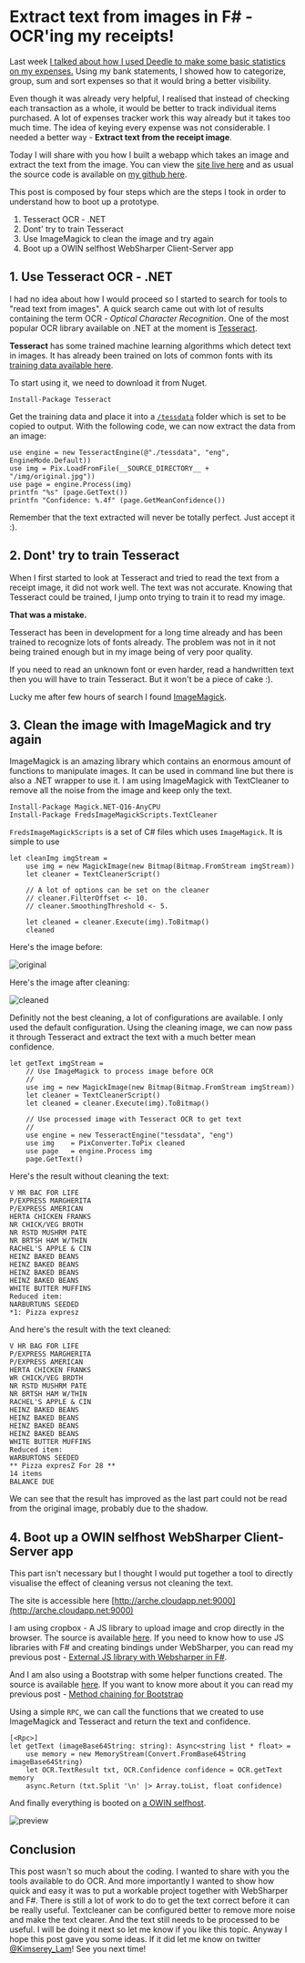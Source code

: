 # Extract text from images in F# - OCR'ing my receipts!

Last week [I talked about how I used Deedle to make some basic statistics on my expenses.](https://kimsereyblog.blogspot.co.uk/2016/04/a-primer-on-manipulating-data-frame.html) 
Using my bank statements, I showed how to categorize, group, sum and sort expenses so that it would bring a better visibility.

Even though it was already very helpful, I realised that instead of checking each transaction as a whole,
it would be better to track individual items purchased.
A lot of expenses tracker work this way already but it takes too much time.
The idea of keying every expense was not considerable.
I needed a better way - __Extract text from the receipt image__.

Today I will share with you how I built a webapp which takes an image and extract the text from the image.
You can view the [site live here](arche.cloudapp.net:9000) and as usual the source code is available on [my github here](https://github.com/Kimserey/OcrApp).

This post is composed by four steps which are the steps I took in order to understand how to boot up a prototype.

1. Tesseract OCR - .NET
2. Dont' try to train Tesseract
3. Use ImageMagick to clean the image and try again
4. Boot up a OWIN selfhost WebSharper Client-Server app

## 1. Use Tesseract OCR - .NET

I had no idea about how I would proceed so I started to search for tools to "read text from images".
A quick search came out with lot of results containing the term OCR - _Optical Character Recognition_.
One of the most popular OCR library available on .NET at the moment is [Tesseract](https://github.com/charlesw/tesseract).

__Tesseract__ has some trained machine learning algorithms which detect text in images.
It has already been trained on lots of common fonts with its [training data available here](https://github.com/tesseract-ocr/tessdata).

To start using it, we need to download it from Nuget.
```
Install-Package Tesseract
```
Get the training data and place it into a [`/tessdata`](https://github.com/tesseract-ocr/tessdata/releases/tag/3.04.00) folder which is set to be copied to output.
With the following code, we can now extract the data from an image:

```
use engine = new TesseractEngine(@"./tessdata", "eng", EngineMode.Default))
use img = Pix.LoadFromFile(__SOURCE_DIRECTORY__ + "/img/original.jpg"))
use page = engine.Process(img)
printfn "%s" (page.GetText())
printfn "Confidence: %.4f" (page.GetMeanConfidence())
```

Remember that the text extracted will never be totally perfect.
Just accept it :).

## 2. Dont' try to train Tesseract

When I first started to look at Tesseract and tried to read the text from a receipt image, it did not work well.
The text was not accurate.
Knowing that Tesseract could be trained, I jump onto trying to train it to read my image.

__That was a mistake.__

Tesseract has been in development for a long time already and has been trained to recognize lots of fonts already.
The problem was not in it not being trained enough but in my image being of very poor quality.

If you need to read an unknown font or even harder, read a handwritten text then you will have to train Tesseract.
But it won't be a piece of cake :).

Lucky me after few hours of search I found [ImageMagick](https://www.imagemagick.org/script/index.php).

## 3. Clean the image with ImageMagick and try again

ImageMagick is an amazing library which contains an enormous amount of functions to manipulate images.
It can be used in command line but there is also a .NET wrapper to use it.
I am using ImageMagick with TextCleaner to remove all the noise from the image and keep only the text.

```
Install-Package Magick.NET-Q16-AnyCPU
Install-Package FredsImageMagickScripts.TextCleaner
```

`FredsImageMagickScripts` is a set of C# files which uses `ImageMagick`.
It is simple to use

```
let cleanImg imgStream =
    use img = new MagickImage(new Bitmap(Bitmap.FromStream imgStream))
    let cleaner = TextCleanerScript()
    
    // A lot of options can be set on the cleaner
    // cleaner.FilterOffset <- 10.
    // cleaner.SmoothingThreshold <- 5.
    
    let cleaned = cleaner.Execute(img).ToBitmap()
    cleaned
```

Here's the image before:

![original](https://cdn.rawgit.com/Kimserey/OcrApp/master/original.jpeg)

Here's the image after cleaning:

![cleaned](https://cdn.rawgit.com/Kimserey/OcrApp/master/cleaned.jpeg)

Definitly not the best cleaning, a lot of configurations are available.
I only used the default configuration.
Using the cleaning image, we can now pass it through Tesseract and extract the text with a much better mean confidence.

```
let getText imgStream =
    // Use ImageMagick to process image before OCR
    // 
    use img = new MagickImage(new Bitmap(Bitmap.FromStream imgStream))
    let cleaner = TextCleanerScript()
    let cleaned = cleaner.Execute(img).ToBitmap()

    // Use processed image with Tesseract OCR to get text
    //
    use engine = new TesseractEngine("tessdata", "eng")
    use img    = PixConverter.ToPix cleaned
    use page   = engine.Process img
    page.GetText()
```

Here's the result without cleaning the text:
```
V MR BAC FOR LIFE
P/EXPRESS MARGHERITA
P/EXPRESS AMERICAN
HERTA CHICKEN FRANKS
NR CHICK/VEG BROTH
NR RSTD MUSHRM PATE
NR BRTSH HAM W/THIN
RACHEL'S APPLE & CIN
HEINZ BAKED BEANS
HEINZ BAKED BEANS
HEINZ BAKED BEANS
HEINZ BAKED BEANS
WHITE BUTTER MUFFINS
Reduced item:
NARBURTUNS SEEDED
*1: Pizza expresz
```

And here's the result with the text cleaned:
```
V HR BAG FOR LIFE
P/EXPRESS MARGHERITA
P/EXPRESS AMERICAN
HERTA CHICKEN FRANKS
WR CHICK/VEG BRDTH
NR RSTD MUSHRM PATE
NR BRTSH HAM W/THIN
RACHEL'S APPLE & CIN
HEINZ BAKED BEANS
HEINZ BAKED BEANS
HEINZ BAKED BEANS
HEINZ BAKED BEANS
WHITE BUTTER MUFFINS
Reduced item:
WARBURTONS SEEDED
** Pizza expresZ For 28 **
14 items
BALANCE DUE
```

We can see that the result has improved as the last part could not be read from the original image, probably due to the shadow.

## 4. Boot up a OWIN selfhost WebSharper Client-Server app

This part isn't necessary but I thought I would put together a tool to directly visualise the effect of cleaning versus not cleaning the text.

The site is accessible here [http://arche.cloudapp.net:9000](http://arche.cloudapp.net:9000)

I am using cropbox - A JS library to upload image and crop directly in the browser. The source is available [here](https://github.com/Kimserey/OcrApp/blob/master/Selfhost/Cropbox.fs).
If you need to know how to use JS libraries with F# and creating bindings under WebSharper, you can read my previous post - [External JS library with Websharper in F#](https://kimsereyblog.blogspot.co.uk/2016/01/external-js-library-with-websharper-in-f.html).

And I am also using a Bootstrap with some helper functions created. The source is available [here](https://github.com/Kimserey/OcrApp/blob/master/Selfhost/Bootstrap.fs).
If you want to know more about it you can read my previous post - [Method chaining for Bootstrap](https://kimsereyblog.blogspot.co.uk/2016/02/method-chaining-for-bootstrap.html)

Using a simple `RPC`, we can call the functions that we created to use ImageMagick and Tesseract and return the text and confidence.

```
[<Rpc>]
let getText (imageBase64String: string): Async<string list * float> = 
    use memory = new MemoryStream(Convert.FromBase64String imageBase64String)
    let OCR.TextResult txt, OCR.Confidence confidence = OCR.getText memory
    async.Return (txt.Split '\n' |> Array.toList, float confidence)
``` 

And finally everything is booted on [a OWIN selfhost](https://github.com/Kimserey/OcrApp/blob/master/Selfhost/Program.fs#L120).

![preview](https://cdn.rawgit.com/Kimserey/OcrApp/master/Screen%20Shot%202016-05-07%20at%2002.21.07.png)

## Conclusion

This post wasn't so much about the coding. I wanted to share with you the tools available to do OCR.
And more importantly I wanted to show how quick and easy it was to put a workable project together with WebSharper and F#.
There is still a lot of work to do to get the text correct before it can be really useful.
Textcleaner can be configured better to remove more noise and make the text clearer.
And the text still needs to be processed to be useful.
I will be doing it next so let me know if you like this topic.
Anyway I hope this post gave you some ideas. If it did let me know on twitter [@Kimserey_Lam](https://twitter.com/Kimserey_Lam)!
See you next time!

